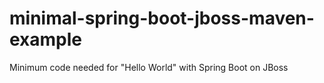 # minimal-spring-boot-jboss-maven-example
Minimum code needed for "Hello World" with Spring Boot on JBoss
